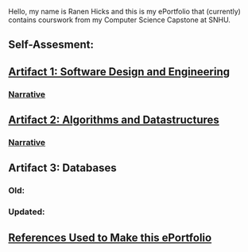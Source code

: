 <!-- (Github basic writing and formatting syntax, n.d.; Mendelssohn, 2022) -->
Hello, my name is Ranen Hicks and this is my ePortfolio that (currently) contains courswork from my Computer Science Capstone at SNHU.

## Self-Assesment:



## [Artifact 1: Software Design and Engineering](Engineering.md)

### [Narrative](https://docs.google.com/document/d/1-sVM5UqeYbytaSxauqQEcnBLY51JZtqr/edit?usp=sharing&ouid=114962371169660708666&rtpof=true&sd=true)
        
             

## [Artifact 2: Algorithms and Datastructures](Algorithms.md)

### [Narrative](https://docs.google.com/document/d/1NSoZREICZDcPIcjU1PmuWKeQBmi3bMAs/edit?usp=sharing&ouid=114962371169660708666&rtpof=true&sd=true)

## Artifact 3: Databases
### Old:

### Updated:


## [References Used to Make this ePortfolio](https://docs.google.com/document/d/10tcO9LBiJUnxnEvLL6yUBRigKrY8qpbuSsRe_rvs95M/edit?usp=sharing)

